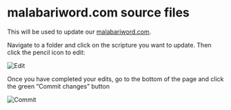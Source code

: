 # malabariword.com source files

This will be used to update our <a href='https://malabariword.com/' target='_blank'>malabariword.com</a>.

Navigate to a folder and click on the scripture you want to update. Then click the pencil icon to edit:

![Edit](https://i.imgur.com/5Rs42Ch.png)

Once you have completed your edits, go to the bottom of the page and click the green “Commit changes” button

![Commit](https://i.imgur.com/HNSbijN.png)
